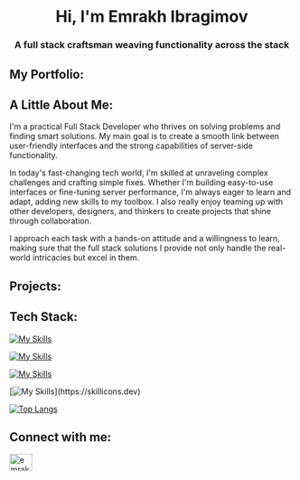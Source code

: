 <h1 align="center">Hi, I'm Emrakh Ibragimov</h1>
<h3 align="center">A full stack craftsman weaving functionality across the stack</h3>

<h2>My Portfolio:</h2>

<h2></h2>

<h2>A Little About Me:</h2>
<p>I'm a practical Full Stack Developer who thrives on solving problems and finding smart solutions. My main goal is to create a smooth link between user-friendly interfaces and the strong capabilities of server-side functionality.</p>
<p>In today's fast-changing tech world, I'm skilled at unraveling complex challenges and crafting simple fixes. Whether I'm building easy-to-use interfaces or fine-tuning server performance, I'm always eager to learn and adapt, adding new skills to my toolbox. I also really enjoy teaming up with other developers, designers, and thinkers to create projects that shine through collaboration.</p>
<p>I approach each task with a hands-on attitude and a willingness to learn, making sure that the full stack solutions I provide not only handle the real-world intricacies but excel in them.
</p>
<h2></h2>

<h2>Projects:</h2>

<h2></h2>

<h2>Tech Stack:</h2>

[![My Skills](https://skillicons.dev/icons?i=js,html,css,nodejs,express,mongodb,react)](https://skillicons.dev)

[![My Skills](https://skillicons.dev/icons?i=python,django,flask,sqlite,postgres,selenium,heroku)](https://skillicons.dev)

[![My Skills](https://skillicons.dev/icons?i=materialui,sass,bootstrap,jquery)](https://skillicons.dev)

[![My Skills](https://skillicons.dev/icons?i=git,vscode,)](https://skillicons.dev)

[![Top Langs](https://github-readme-stats.vercel.app/api/top-langs/?username=emrah-i&layout=donut)](https://github.com/emrah-i)
<h2></h2>


<h2 align="left">Connect with me:</h2>
<p align="left">
<a href="https://linkedin.com/in/emrakh-ibragimov-b08068195" target="blank"><img align="center" src="https://raw.githubusercontent.com/rahuldkjain/github-profile-readme-generator/master/src/images/icons/Social/linked-in-alt.svg" alt="emrakh-ibragimov-b08068195" height="30" width="40" /></a>
</p>
<h2></h2>

